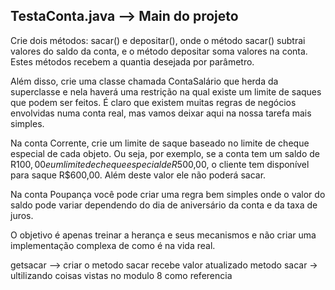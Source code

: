 ## TestaConta.java --> Main do projeto

Crie dois métodos: sacar() e depositar(), onde o método sacar() subtrai valores do saldo da conta, e o método depositar soma valores na conta. Estes métodos recebem a quantia desejada por parâmetro.

Além disso, crie uma classe chamada ContaSalário que herda da superclasse e nela haverá uma restrição na qual existe um limite de saques que podem ser feitos. É claro que existem muitas regras de negócios envolvidas numa conta real, mas vamos deixar aqui na nossa tarefa mais simples.

Na conta Corrente, crie um limite de saque baseado no limite de cheque especial de cada objeto. Ou seja, por exemplo, se a conta tem um saldo de R$100,00 e um limite de cheque especial de R$500,00, o cliente tem disponível para saque R$600,00. Além deste valor ele não poderá sacar. 

Na conta Poupança você pode criar uma regra bem simples onde o valor do saldo pode variar dependendo do dia de aniversário da conta e da taxa de juros.

O objetivo é apenas treinar a herança e seus mecanismos e não criar uma implementação complexa de como é na vida real.

getsacar --> criar o metodo sacar recebe valor 
atualizado metodo sacar -> ultilizando coisas vistas no modulo 8 como referencia